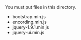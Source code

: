 You must put files in this directory.
* bootstrap.min.js
* encording.min.js
* jquery-1.9.1.min.js
* jquery-ui.min.js
